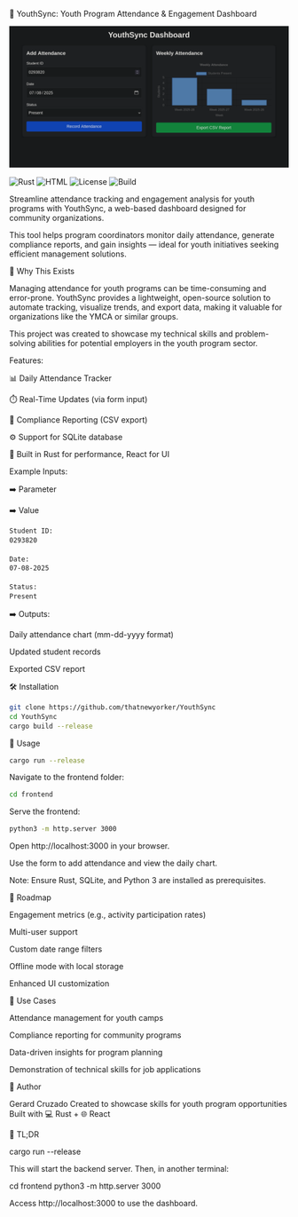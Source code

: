 🧮 YouthSync: Youth Program Attendance & Engagement Dashboard

![Image](example/YouthSync.png)


![Rust](https://img.shields.io/badge/Rust-stable-orange?logo=rust)
![HTML](https://img.shields.io/badge/HTML-gray?logo=html5)
![License](https://img.shields.io/badge/License-MIT-blue)
![Build](https://img.shields.io/badge/build-passing-brightgreen)



Streamline attendance tracking and engagement analysis for youth programs with YouthSync, a web-based dashboard designed for community organizations.

This tool helps program coordinators monitor daily attendance, generate compliance reports, and gain insights — ideal for youth initiatives seeking efficient management solutions.



🚀 Why This Exists

Managing attendance for youth programs can be time-consuming and error-prone. YouthSync provides a lightweight, open-source solution to automate tracking, visualize trends, and export data, making it valuable for organizations like the YMCA or similar groups.

This project was created to showcase my technical skills and problem-solving abilities for potential employers in the youth program sector.



Features:





📊 Daily Attendance Tracker



⏱️ Real-Time Updates (via form input)



💸 Compliance Reporting (CSV export)



⚙️ Support for SQLite database



🦀 Built in Rust for performance, React for UI


Example Inputs:


➡️ Parameter

➡️ Value

```bash
Student ID:
0293820

Date:
07-08-2025

Status:
Present
```

➡️ Outputs:





Daily attendance chart (mm-dd-yyyy format)



Updated student records



Exported CSV report



🛠️ Installation
```bash
git clone https://github.com/thatnewyorker/YouthSync
cd YouthSync
cargo build --release
```


🧪 Usage
```bash
cargo run --release
```




Navigate to the frontend folder: 
```bash
cd frontend
```



Serve the frontend: 
```bash
python3 -m http.server 3000
```


Open http://localhost:3000 in your browser.



Use the form to add attendance and view the daily chart.



Note: Ensure Rust, SQLite, and Python 3 are installed as prerequisites.



🔮 Roadmap





Engagement metrics (e.g., activity participation rates)



Multi-user support



Custom date range filters



Offline mode with local storage



Enhanced UI customization



🧠 Use Cases





Attendance management for youth camps



Compliance reporting for community programs



Data-driven insights for program planning



Demonstration of technical skills for job applications



🙌 Author

Gerard Cruzado
Created to showcase skills for youth program opportunities
Built with 💻 Rust + 🌐 React

📝 TL;DR

cargo run --release

This will start the backend server. Then, in another terminal:

cd frontend
python3 -m http.server 3000

Access http://localhost:3000 to use the dashboard.

